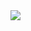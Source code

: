 <!doctype html>
<html>
<head>
    <meta name="viewport" content="width-device-width, initial-scale=1.0">
<title>Subscription Page - Easy Tutorials</title> 
<link rel="stylesheet" href="style.css">
</head>
<body>
<div class="container">
    <div class="col-1"></div>
 <img src="images/logo.png" class="logo">
</div>
 <div class="col-2"></div>
</div>

</body>
</html>
